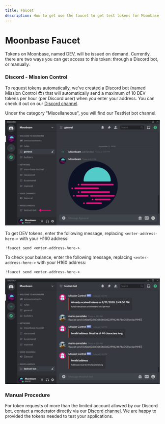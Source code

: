 ```yaml
---
title: Faucet
description: How to get use the faucet to get test tokens for Moonbase
---
```


# Moonbase Faucet

Tokens on Moonbase, named DEV, will be issued on demand. Currently, there are two ways you can get access to this token: through a Discord bot, or manually.

### Discord - Mission Control

To request tokens automatically, we've created a Discord bot (named Mission Control :sunglasses:) that will automatically send a maximum of 10 DEV tokens per hour (per Discord user) when you enter your address. You can check it out on our [Discord channel](https://discord.gg/3rgpMmX).
 
Under the category "Miscellaneous", you will find our TestNet bot channel. 

![Discord1](/images/testnet/testnet-discord1.png)

To get DEV tokens, enter the following message, replacing `<enter-address-here->` with your H160 address:
 
```
!faucet send <enter-address-here->
```

To check your balance, enter the following message, replacing `<enter-address-here->` with your H160 address:

```
!faucet send <enter-address-here->
```

![Discord2](/images/testnet/testnet-discord2.png)


### Manual Procedure

For token requests of more than the limited account allowed by our Discord bot, contact a moderator directly via our [Discord channel](https://discord.gg/3rgpMmX). We are happy to provided the tokens needed to test your applications.




